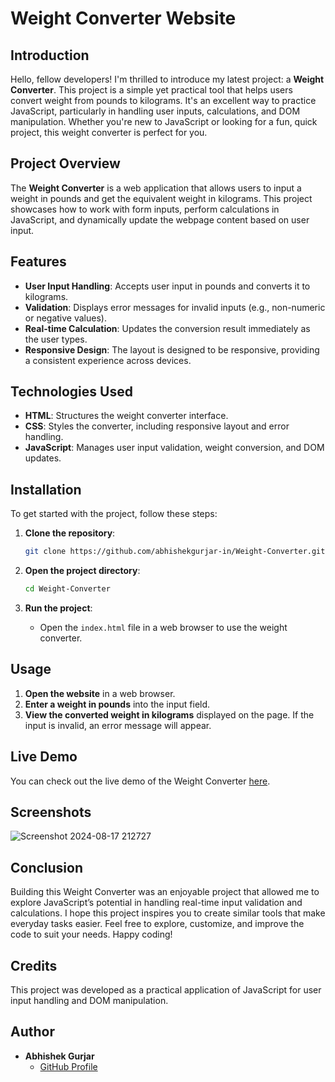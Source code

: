 
# Weight Converter Website

## Introduction

Hello, fellow developers! I'm thrilled to introduce my latest project: a **Weight Converter**. This project is a simple yet practical tool that helps users convert weight from pounds to kilograms. It's an excellent way to practice JavaScript, particularly in handling user inputs, calculations, and DOM manipulation. Whether you're new to JavaScript or looking for a fun, quick project, this weight converter is perfect for you.

## Project Overview

The **Weight Converter** is a web application that allows users to input a weight in pounds and get the equivalent weight in kilograms. This project showcases how to work with form inputs, perform calculations in JavaScript, and dynamically update the webpage content based on user input.

## Features

- **User Input Handling**: Accepts user input in pounds and converts it to kilograms.
- **Validation**: Displays error messages for invalid inputs (e.g., non-numeric or negative values).
- **Real-time Calculation**: Updates the conversion result immediately as the user types.
- **Responsive Design**: The layout is designed to be responsive, providing a consistent experience across devices.

## Technologies Used

- **HTML**: Structures the weight converter interface.
- **CSS**: Styles the converter, including responsive layout and error handling.
- **JavaScript**: Manages user input validation, weight conversion, and DOM updates.



## Installation

To get started with the project, follow these steps:

1. **Clone the repository**:
    ```bash
    git clone https://github.com/abhishekgurjar-in/Weight-Converter.git
    ```

2. **Open the project directory**:
    ```bash
    cd Weight-Converter
    ```

3. **Run the project**:
    - Open the `index.html` file in a web browser to use the weight converter.

## Usage

1. **Open the website** in a web browser.
2. **Enter a weight in pounds** into the input field.
3. **View the converted weight in kilograms** displayed on the page. If the input is invalid, an error message will appear.



## Live Demo

You can check out the live demo of the Weight Converter [here](https://abhishekgurjar-in.github.io/Weight-Converter/).

## Screenshots
![Screenshot 2024-08-17 212727](https://github.com/user-attachments/assets/bc8e6e02-738c-4d2c-9377-43d6cd10dc30)

## Conclusion

Building this Weight Converter was an enjoyable project that allowed me to explore JavaScript’s potential in handling real-time input validation and calculations. I hope this project inspires you to create similar tools that make everyday tasks easier. Feel free to explore, customize, and improve the code to suit your needs. Happy coding!

## Credits

This project was developed as a practical application of JavaScript for user input handling and DOM manipulation.

## Author

- **Abhishek Gurjar**
  - [GitHub Profile](https://github.com/abhishekgurjar-in)
